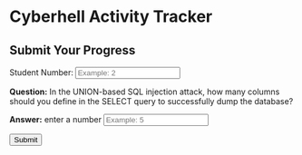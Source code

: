
# Cyberhell Activity Tracker

## Submit Your Progress


<div class="progress">

Student Number: <input type="text" id="student-number" placeholder="Example: 2" required>  

**Question:** In the UNION-based SQL injection attack, how many columns should you define in the SELECT query to successfully dump the database?

**Answer:** enter a number
<input type="text" id="answer" placeholder="Example: 5" required>  

<button onclick="submitProgress()" class="fancy-button">Submit</button>


<script>
    
function submitProgress() {
    const studentNumber = document.getElementById("student-number").value;
    const answer = document.getElementById("answer").value;
    const chapter = "1";

    const number = Number(studentNumber.trim());

    if (number == "" ) {
        alert("❌ Student Number filed is empty. \nPlease provide your STUDENT-NUMBER");
        return;
    }

    if (isNaN(number) || number < 2 || number > 999 ) {
        alert("❌ Invalid Student Number, enter a number between 2 and 999 in the STUDENT-NUMBER field.");
        return;
    }

    // Send Data to FastAPI (Without the Answer)
    fetch("http://192.168.253.138:8000/submit-1", { 
        method: "POST",
        headers: { "Content-Type": "application/json" },
        body: JSON.stringify({
            "student_number": studentNumber, 
            "chapter": chapter,
            "answer": answer
        })
    })
    .then(response => {
        if (!response.ok) {
            // If error from server, parse the JSON error
            return response.json().then(data => { 
                throw new Error(data.detail); // detail is the field FastAPI uses for errors
            });
        }
        return response.json();
    })
    .then(data => alert(data.message)) // Success
    .catch(error => alert(error.message)); // Error
    
}
</script>
</div>

